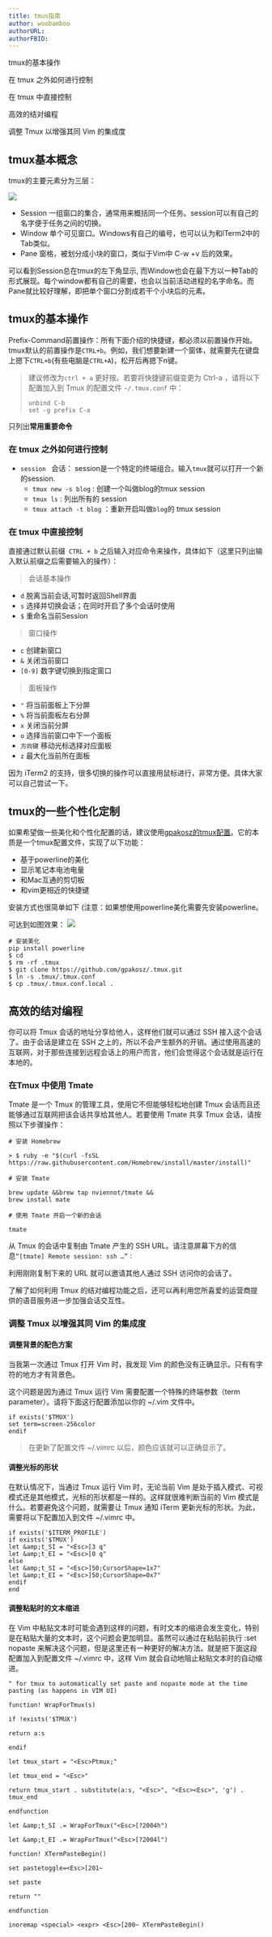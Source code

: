 ```yaml
---
title: tmus指南
author: woobamboo
authorURL:
authorFBID:
---
```



tmux的基本操作

在 tmux 之外如何进行控制

在 tmux 中直接控制

高效的结对编程

调整 Tmux 以增强其同 Vim 的集成度

<!--truncate-->



## tmux基本概念

tmux的主要元素分为三层：

![](assets/2017-09/figure_9.jpg)



- Session 一组窗口的集合，通常用来概括同一个任务。session可以有自己的名字便于任务之间的切换。
- Window 单个可见窗口。Windows有自己的编号，也可以认为和ITerm2中的Tab类似。
- Pane 窗格，被划分成小块的窗口，类似于Vim中 C-w +v 后的效果。



可以看到Session总在tmux的左下角显示, 而Window也会在最下方以一种Tab的形式展现。每个window都有自己的需要，也会以当前活动进程的名字命名。而Pane就比较好理解，即把单个窗口分割成若干个小块后的元素。

## tmux的基本操作

Prefix-Command前置操作：所有下面介绍的快捷键，都必须以前置操作开始。tmux默认的前置操作是`CTRL+b`。例如，我们想要新建一个窗体，就需要先在键盘上摁下`CTRL+b`(有些电脑是`CTRL+A`)，松开后再摁下n键。

> 建议修改为`ctrl + a` 更好按。若要将快捷键前缀变更为 Ctrl-a ，请将以下配置加入到 Tmux 的配置文件 `~/.tmux.conf` 中：
> ```
> unbind C-b
> set -g prefix C-a
> ```



只列出**常用重要命令**



### 在 tmux 之外如何进行控制

+ `session ` 会话： session是一个特定的终端组合。输入`tmux`就可以打开一个新的session.
  - `tmux new -s blog` : 创建一个叫做blog的tmux session
  - `tmux ls` : 列出所有的 session
  - `tmux attach -t blog` ：重新开启叫做`blog`的 tmux session



### 在 tmux 中直接控制

直接通过默认前缀` CTRL + b` 之后输入对应命令来操作，具体如下（这里只列出输入默认前缀之后需要输入的操作）：

>  会话基本操作

- `d`  脱离当前会话,可暂时返回Shell界面
- `s`  选择并切换会话；在同时开启了多个会话时使用
- `$`  重命名当前Session

> 窗口操作

- `c` 创建新窗口
- `&` 关闭当前窗口
- `[0-9]` 数字键切换到指定窗口

> 面板操作

- `"` 将当前面板上下分屏
- `%` 将当前面板左右分屏
- `x` 关闭当前分屏
- `o` 选择当前窗口中下一个面板
- `方向键` 移动光标选择对应面板
- `z` 最大化当前所在面板

因为 iTerm2 的支持，很多切换的操作可以直接用鼠标进行，非常方便。具体大家可以自己尝试一下。

## tmux的一些个性化定制

如果希望做一些美化和个性化配置的话，建议使用[gpakosz的tmux配置](https://github.com/gpakosz/.tmux)。它的本质是一个tmux配置文件，实现了以下功能：

- 基于powerline的美化
- 显示笔记本电池电量
- 和Mac互通的剪切板
- 和vim更相近的快捷键

安装方式也很简单如下 (注意：如果想使用powerline美化需要先安装powerline。

可达到如图效果：
![](assets/2017-09/figure_10.png)


```shell
# 安装美化
pip install powerline
$ cd
$ rm -rf .tmux
$ git clone https://github.com/gpakosz/.tmux.git
$ ln -s .tmux/.tmux.conf
$ cp .tmux/.tmux.conf.local .
```

## 高效的结对编程

你可以将 Tmux 会话的地址分享给他人，这样他们就可以通过 SSH 接入这个会话了。由于会话是建立在 SSH 之上的，所以不会产生额外的开销。通过使用高速的互联网，对于那些连接到远程会话上的用户而言，他们会觉得这个会话就是运行在本地的。

### 在Tmux 中使用 Tmate

Tmate 是一个 Tmux 的管理工具，使用它不但能够轻松地创建 Tmux 会话而且还能够通过互联网把该会话共享给其他人。若要使用 Tmate 共享 Tmux 会话，请按照以下步骤操作：

```shell
# 安装 Homebrew

> $ ruby -e "$(curl -fsSL https://raw.githubusercontent.com/Homebrew/install/master/install)"

# 安装 Tmate

brew update &&brew tap nviennot/tmate &&
brew install mate

# 使用 Tmate 开启一个新的会话

tmate
```

从 Tmux 的会话中复制由 Tmate 产生的 SSH URL。请注意屏幕下方的信息`“[tmate] Remote session: ssh …”：`

利用刚刚复制下来的 URL 就可以邀请其他人通过 SSH 访问你的会话了。

了解了如何利用 Tmux 的结对编程功能之后，还可以再利用您所喜爱的运营商提供的语音服务进一步加强会话交互性。

### 调整 Tmux 以增强其同 Vim 的集成度

#### 调整背景的配色方案

当我第一次通过 Tmux 打开 Vim 时，我发现 Vim 的颜色没有正确显示。只有有字符的地方才有背景色。

这个问题是因为通过 Tmux 运行 Vim 需要配置一个特殊的终端参数（term parameter）。请将下面这行配置添加以你的 ~/.vim 文件中。

```shell
if exists('$TMUX')
set term=screen-256color
endif
```

> 在更新了配置文件 ~/.vimrc 以后，颜色应该就可以正确显示了。

#### 调整光标的形状

在默认情况下，当通过 Tmux 运行 Vim 时，无论当前 Vim 是处于插入模式、可视模式还是其他模式，光标的形状都是一样的。这样就很难判断当前的 Vim 模式是什么。若要避免这个问题，就需要让 Tmux 通知 iTerm 更新光标的形状。为此，需要将以下配置加入到文件 ~/.vimrc 中。


```shell
if exists('$ITERM_PROFILE')
if exists('$TMUX')
let &amp;t_SI = "<Esc>[3 q"
let &amp;t_EI = "<Esc>[0 q"
else
let &amp;t_SI = "<Esc>]50;CursorShape=1x7"
let &amp;t_EI = "<Esc>]50;CursorShape=0x7"
endif
end

```

#### 调整粘贴时的文本缩进

在 Vim 中粘贴文本时可能会遇到这样的问题，有时文本的缩进会发生变化，特别是在粘贴大量的文本时，这个问题会更加明显。虽然可以通过在粘贴前执行 :set nopaste 来解决这个问题，但是这里还有一种更好的解决方法。就是把下面这段配置加入到配置文件 ~/.vimrc 中，这样 Vim 就会自动地阻止粘贴文本时的自动缩进。

```shell
" for tmux to automatically set paste and nopaste mode at the time pasting (as happens in VIM UI)

function! WrapForTmux(s)

if !exists('$TMUX')

return a:s

endif

let tmux_start = "<Esc>Ptmux;"

let tmux_end = "<Esc>"

return tmux_start . substitute(a:s, "<Esc>", "<Esc><Esc>", 'g') . tmux_end

endfunction

let &amp;t_SI .= WrapForTmux("<Esc>[?2004h")

let &amp;t_EI .= WrapForTmux("<Esc>[?2004l")

function! XTermPasteBegin()

set pastetoggle=<Esc>[201~

set paste

return ""

endfunction

inoremap <special> <expr> <Esc>[200~ XTermPasteBegin()
```


